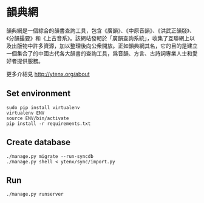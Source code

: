 # 韻典網

韻典網是一個綜合的韻書查詢工具，包含《廣韻》、《中原音韻》、《洪武正韻牋》、《分韻撮要》和《上古音系》。該網站發軔於「廣韻查詢系統」，收集了互聯網上以及出版物中許多資源，加以整理後向公衆開放。正如韻典網其名，它的目的是建立一個集合了的中國古代各大韻書的查詢工具，爲音韻、方言、古詩詞專業人士和愛好者提供服務。

更多介紹見 http://ytenx.org/about

## Set environment

    sudo pip install virtualenv
    virtualenv ENV
    source ENV/bin/activate
    pip install -r requirements.txt

## Create database

    ./manage.py migrate --run-syncdb
    ./manage.py shell < ytenx/sync/import.py

## Run

    ./manage.py runserver

